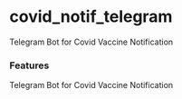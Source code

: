 # covid_notif_telegram
Telegram Bot for Covid Vaccine Notification

### Features
Telegram Bot for Covid Vaccine Notification

